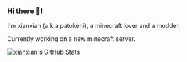 ### Hi there 👋! 

I'm xianxian (a.k.a patokeni), a minecraft lover and a modder.

Currently working on a new minecraft server.

![xianxian's GitHub Stats](https://github-readme-stats.vercel.app/api?username=patokeni&show_icons=true&theme=dracula)
